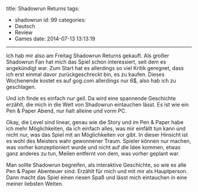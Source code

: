 title: Shadowrun Returns
tags:
  - shadowrun
id: 99
categories:
  - Deutsch
  - Review
  - Games
date: 2014-07-13 13:13:19
---

Ich hab mir also am Freitag Shadowrun Returns gekauft. Als großer Shadowrun Fan hat mich das Spiel schon interessiert, seit dem es angekündigt war. Zum Start hat es allerdings so viel Kritik geregnet, dass ich erst einmal davor zurückgeschreckt bin, es zu kaufen. Dieses Wochenende kostet es auf gog.com allerdings nur 6$, also hab ich zu geschlagen.

Und ich finde es einfach nur geil. Da wird eine spannende Geschichte erzählt, die mich in die Welt von Shadowrun eintauchen lässt. Es ist wie ein Pen &amp; Paper Abend, nur halt alleine und vorm PC.

Okay, die Level sind linear, genau wie die Story und im Pen &amp; Paper habe ich mehr Möglichkeiten, da ich einfach alles, was mir einfällt tun kann und nicht nur, was das Spiel mit an Möglichkeiten vor gibt. In dieser Hinsicht ist es wohl des Meisters wahr gewonnener Traum. Spieler können nur machen, was vorher konzeptioniert wurde und nicht auf die Idee kommen, etwas ganz anderes zu tun, Meilen entfernt von dem, was vorher geplant war.

Man sollte Shadowrun begreifen, als interaktive Geschichte, so wie es alle Pen &amp; Paper Abenteuer sind. Erzählt für mich und mit mir als Hauptperson. Dann macht das Spiel einen riesen Spaß und lässt mich eintauchen in eine meiner liebsten Welten.